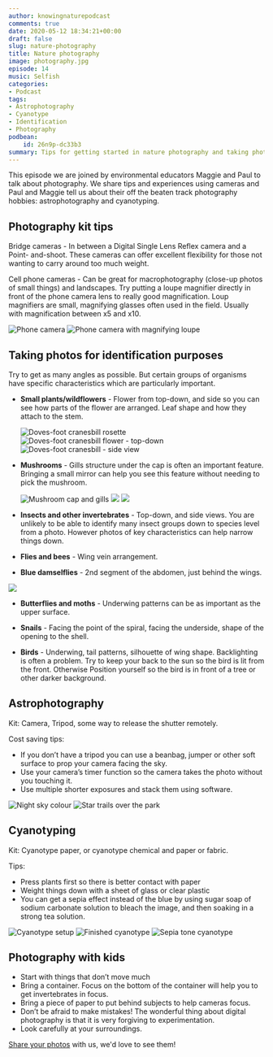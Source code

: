 ```yaml
---
author: knowingnaturepodcast
comments: true
date: 2020-05-12 18:34:21+00:00
draft: false
slug: nature-photography
title: Nature photography
image: photography.jpg
episode: 14
music: Selfish
categories:
- Podcast
tags:
- Astrophotography
- Cyanotype
- Identification
- Photography
podbean:
    id: 26n9p-dc33b3
summary: Tips for getting started in nature photography and taking photos for identification purposes. Introduction to cyanotyping and astrophotography.
---
```


This episode we are joined by environmental educators Maggie and Paul to talk
about photography. We share tips and experiences using cameras and Paul and
Maggie tell us about their off the beaten track photography hobbies:
astrophotography and cyanotyping.

## Photography kit tips

Bridge cameras - In between a Digital Single Lens Reflex camera and a Point-
and-shoot. These cameras can offer excellent flexibility for those not wanting
to carry around too much weight.

Cell phone cameras - Can be great for macrophotography (close-up photos of
small things) and landscapes. Try putting a loupe magnifier directly in front
of the phone camera lens to really good magnification. Loup magnifiers are
small, magnifying glasses often used in the field. Usually with magnification
between x5 and x10.

  ![Phone camera](img_20200314_113104.jpg)
  ![Phone camera with magnifying loupe](img_20200314_113247.jpg)

## Taking photos for identification purposes

Try to get as many angles as possible. But certain groups of organisms have
specific characteristics which are particularly important.

* **Small plants/wildflowers** \- Flower from top-down, and side so you can see how
parts of the flower are arranged. Leaf shape and how they attach to the stem.

  ![Doves-foot cranesbill rosette](8712471255_bb33a6f1cf_c.jpg)
  ![Doves-foot cranesbill flower - top-down](8713593824_da015595f3_c.jpg)
  ![Doves-foot cranesbill - side view](8713593966_71a9336e71_c.jpg)

* **Mushrooms** \- Gills structure under the cap is often an important feature.
Bringing a small mirror can help you see this feature without needing to pick
the mushroom.

  ![Mushroom cap and gills](8186344608_0695f325cc_c.jpg)
  ![](8304457221_a1c0befe39_c.jpg)
  ![](8304454701_21a73532f0_c.jpg)

* **Insects and other invertebrates** \- Top-down, and side views. You are unlikely
to be able to identify many insect groups down to species level from a photo.
However photos of key characteristics can help narrow things down.

* **Flies and bees** \- Wing vein arrangement.

* **Blue damselflies** \- 2nd segment of the abdomen, just behind the wings.

![](5853478571_01aa8077b9_c-2.jpg)

* **Butterflies and moths** \- Underwing patterns can be as important as the upper
surface.

* **Snails** \- Facing the point of the spiral, facing the underside, shape of the
opening to the shell.

* **Birds** \- Underwing, tail patterns, silhouette of wing shape. Backlighting is
often a problem. Try to keep your back to the sun so the bird is lit from the
front. Otherwise Position yourself so the bird is in front of a tree or other
darker background.

## Astrophotography

Kit: Camera, Tripod, some way to release the shutter remotely.

Cost saving tips:

  * If you don’t have a tripod you can use a beanbag, jumper or other soft surface to prop your camera facing the sky.
  * Use your camera’s timer function so the camera takes the photo without you touching it.
  * Use multiple shorter exposures and stack them using software. 

  ![Night sky colour](north-america-nebula.jpg)
  ![Star trails over the park](oak-tree-star-trail_final.jpg)

## Cyanotyping

Kit: Cyanotype paper, or cyanotype chemical and paper or fabric.

Tips:

  * Press plants first so there is better contact with paper
  * Weight things down with a sheet of glass or clear plastic
  * You can get a sepia effect instead of the blue by using sugar soap of sodium carbonate solution to bleach the image, and then soaking in a strong tea solution.

  ![Cyanotype setup](img-20200430-wa0007.jpg)
  ![Finished cyanotype](img-20200430-wa0008.jpg)
  ![Sepia tone cyanotype](img-20200430-wa0005.jpg)

## Photography with kids

  * Start with things that don’t move much
  * Bring a container. Focus on the bottom of the container will help you to get invertebrates in focus. 
  * Bring a piece of paper to put behind subjects to help cameras focus.
  * Don’t be afraid to make mistakes! The wonderful thing about digital photography is that it is very forgiving to experimentation.
  * Look carefully at your surroundings. 

[Share your photos](/about) with us, we'd love to see them!
